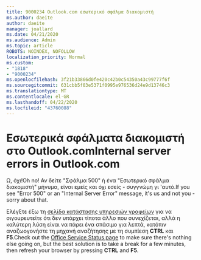```yaml
---
title: 9000234 Outlook.com εσωτερικό σφάλμα διακομιστή
ms.author: daeite
author: daeite
manager: joallard
ms.date: 04/21/2020
ms.audience: Admin
ms.topic: article
ROBOTS: NOINDEX, NOFOLLOW
localization_priority: Normal
ms.custom:
- "1818"
- "9000234"
ms.openlocfilehash: 3f21b33866d0fe420c42b0c54350a43c99777f6f
ms.sourcegitcommit: 631cbb5f03e5371f0995e976536d24e9d13746c3
ms.translationtype: MT
ms.contentlocale: el-GR
ms.lasthandoff: 04/22/2020
ms.locfileid: "43760088"
---
```

# <a name="internal-server-errors-in-outlookcom"></a><span data-ttu-id="fd856-102">Εσωτερικά σφάλματα διακομιστή στο Outlook.com</span><span class="sxs-lookup"><span data-stu-id="fd856-102">Internal server errors in Outlook.com</span></span>

<span data-ttu-id="fd856-103">Ω, όχι!</span><span class="sxs-lookup"><span data-stu-id="fd856-103">Oh no!</span></span> <span data-ttu-id="fd856-104">Αν δείτε "Σφάλμα 500" ή ένα "Εσωτερικό σφάλμα διακομιστή" μήνυμα, είναι εμείς και όχι εσείς - συγγνώμη γι 'αυτό.</span><span class="sxs-lookup"><span data-stu-id="fd856-104">If you see "Error 500" or an "Internal Server Error" message, it's us and not you - sorry about that.</span></span>

<span data-ttu-id="fd856-105">Ελέγξτε έξω τη [σελίδα κατάστασης υπηρεσιών γραφείων](https://portal.office.com/servicestatus) για να σιγουρευτείτε ότι δεν υπάρχει τίποτα άλλο που συνεχίζεται, αλλά η καλύτερη λύση είναι να πάρει ένα σπάσιμο για λεπτά, κατόπιν αναζωογονήστε τη μηχανή αναζήτησης με τη συμπίεση **CTRL** και **F5**.</span><span class="sxs-lookup"><span data-stu-id="fd856-105">Check out the [Office Service Status page](https://portal.office.com/servicestatus) to make sure there's nothing else going on, but the best solution is to take a break for a few minutes, then refresh your browser by pressing **CTRL** and **F5**.</span></span>